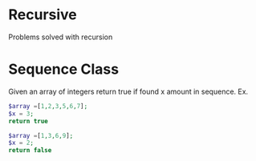 # Recursive
Problems solved with recursion

# Sequence Class
Given an array of integers return true if found x amount in sequence.
Ex.
```php
$array =[1,2,3,5,6,7];
$x = 3;
return true

$array =[1,3,6,9];
$x = 2;
return false
```
